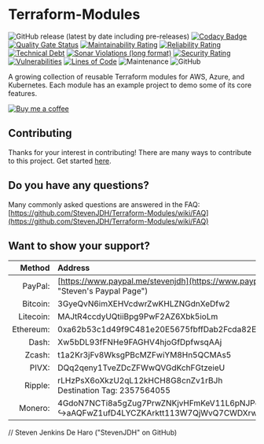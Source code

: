 # Terraform-Modules

![GitHub release (latest by date including pre-releases)](https://img.shields.io/github/v/release/StevenJDH/Terraform-Modules?include_prereleases)
[![Codacy Badge](https://app.codacy.com/project/badge/Grade/ae5bc009341c46dbb6ab3acf87163cbe)](https://www.codacy.com/gh/StevenJDH/Terraform-Modules/dashboard?utm_source=github.com&amp;utm_medium=referral&amp;utm_content=StevenJDH/Terraform-Modules&amp;utm_campaign=Badge_Grade)
[![Quality Gate Status](https://sonarcloud.io/api/project_badges/measure?project=StevenJDH_Terraform-Modules&metric=alert_status)](https://sonarcloud.io/summary/new_code?id=StevenJDH_Terraform-Modules)
[![Maintainability Rating](https://sonarcloud.io/api/project_badges/measure?project=StevenJDH_Terraform-Modules&metric=sqale_rating)](https://sonarcloud.io/summary/new_code?id=StevenJDH_Terraform-Modules)
[![Reliability Rating](https://sonarcloud.io/api/project_badges/measure?project=StevenJDH_Terraform-Modules&metric=reliability_rating)](https://sonarcloud.io/summary/new_code?id=StevenJDH_Terraform-Modules)
[![Technical Debt](https://sonarcloud.io/api/project_badges/measure?project=StevenJDH_Terraform-Modules&metric=sqale_index)](https://sonarcloud.io/summary/new_code?id=StevenJDH_Terraform-Modules)
[![Sonar Violations (long format)](https://img.shields.io/sonar/violations/StevenJDH_Terraform-Modules?format=long&server=https%3A%2F%2Fsonarcloud.io)](https://sonarcloud.io/dashboard?id=StevenJDH_Terraform-Modules)
[![Security Rating](https://sonarcloud.io/api/project_badges/measure?project=StevenJDH_Terraform-Modules&metric=security_rating)](https://sonarcloud.io/summary/new_code?id=StevenJDH_Terraform-Modules)
[![Vulnerabilities](https://sonarcloud.io/api/project_badges/measure?project=StevenJDH_Terraform-Modules&metric=vulnerabilities)](https://sonarcloud.io/summary/new_code?id=StevenJDH_Terraform-Modules)
[![Lines of Code](https://sonarcloud.io/api/project_badges/measure?project=StevenJDH_Terraform-Modules&metric=ncloc)](https://sonarcloud.io/summary/new_code?id=StevenJDH_Terraform-Modules)
![Maintenance](https://img.shields.io/maintenance/yes/2023)
![GitHub](https://img.shields.io/github/license/StevenJDH/Terraform-Modules)

A growing collection of reusable Terraform modules for AWS, Azure, and Kubernetes. Each module has an example project to demo some of its core features.

[![Buy me a coffee](https://img.shields.io/static/v1?label=Buy%20me%20a&message=coffee&color=important&style=flat&logo=buy-me-a-coffee&logoColor=white)](https://www.buymeacoffee.com/stevenjdh)

## Contributing
Thanks for your interest in contributing! There are many ways to contribute to this project. Get started [here](https://github.com/StevenJDH/.github/blob/main/docs/CONTRIBUTING.md).

## Do you have any questions?
Many commonly asked questions are answered in the FAQ:
[https://github.com/StevenJDH/Terraform-Modules/wiki/FAQ](https://github.com/StevenJDH/Terraform-Modules/wiki/FAQ)

## Want to show your support?

|Method       | Address                                                                                                    |
|------------:|:-----------------------------------------------------------------------------------------------------------|
|PayPal:      | [https://www.paypal.me/stevenjdh](https://www.paypal.me/stevenjdh "Steven's Paypal Page")                  |
|Bitcoin:     | 3GyeQvN6imXEHVcdwrZwKHLZNGdnXeDfw2                                                                         |
|Litecoin:    | MAJtR4ccdyUQtiiBpg9PwF2AZ6Xbk5ioLm                                                                         |
|Ethereum:    | 0xa62b53c1d49f9C481e20E5675fbffDab2Fcda82E                                                                 |
|Dash:        | Xw5bDL93fFNHe9FAGHV4hjoGfDpfwsqAAj                                                                         |
|Zcash:       | t1a2Kr3jFv8WksgPBcMZFwiYM8Hn5QCMAs5                                                                        |
|PIVX:        | DQq2qeny1TveZDcZFWwQVGdKchFGtzeieU                                                                         |
|Ripple:      | rLHzPsX6oXkzU2qL12kHCH8G8cnZv1rBJh<br />Destination Tag: 2357564055                                        |
|Monero:      | 4GdoN7NCTi8a5gZug7PrwZNKjvHFmKeV11L6pNJPgj5QNEHsN6eeX3D<br />&#8618;aAQFwZ1ufD4LYCZKArktt113W7QjWvQ7CWDXrwM8yCGgEdhV3Wt|


// Steven Jenkins De Haro ("StevenJDH" on GitHub)
